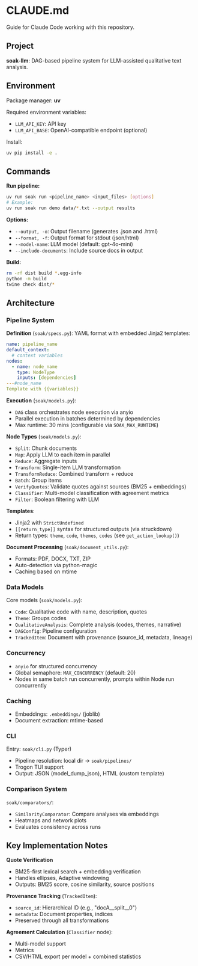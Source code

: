 # CLAUDE.md

Guide for Claude Code working with this repository.

## Project

**soak-llm**: DAG-based pipeline system for LLM-assisted qualitative text analysis.

## Environment

Package manager: **uv**

Required environment variables:
- `LLM_API_KEY`: API key
- `LLM_API_BASE`: OpenAI-compatible endpoint (optional)

Install:
```bash
uv pip install -e .
```

## Commands

**Run pipeline:**
```bash
uv run soak run <pipeline_name> <input_files> [options]
# Example:
uv run soak run demo data/*.txt --output results
```

**Options:**
- `--output, -o`: Output filename (generates .json and .html)
- `--format, -f`: Output format for stdout (json/html)
- `--model-name`: LLM model (default: gpt-4o-mini)
- `--include-documents`: Include source docs in output

**Build:**
```bash
rm -rf dist build *.egg-info
python -m build
twine check dist/*
```

## Architecture

### Pipeline System

**Definition** (`soak/specs.py`):
YAML format with embedded Jinja2 templates:
```yaml
name: pipeline_name
default_context:
  # context variables
nodes:
  - name: node_name
    type: NodeType
    inputs: [dependencies]
---#node_name
Template with {{variables}}
```

**Execution** (`soak/models.py`):
- `DAG` class orchestrates node execution via anyio
- Parallel execution in batches determined by dependencies
- Max runtime: 30 mins (configurable via `SOAK_MAX_RUNTIME`)

**Node Types** (`soak/models.py`):
- `Split`: Chunk documents
- `Map`: Apply LLM to each item in parallel
- `Reduce`: Aggregate inputs
- `Transform`: Single-item LLM transformation
- `TransformReduce`: Combined transform + reduce
- `Batch`: Group items
- `VerifyQuotes`: Validate quotes against sources (BM25 + embeddings)
- `Classifier`: Multi-model classification with agreement metrics
- `Filter`: Boolean filtering with LLM

**Templates**:
- Jinja2 with `StrictUndefined`
- `[[return_type]]` syntax for structured outputs (via struckdown)
- Return types: `theme`, `code`, `themes`, `codes` (see `get_action_lookup()`)

**Document Processing** (`soak/document_utils.py`):
- Formats: PDF, DOCX, TXT, ZIP
- Auto-detection via python-magic
- Caching based on mtime

### Data Models

Core models (`soak/models.py`):
- `Code`: Qualitative code with name, description, quotes
- `Theme`: Groups codes
- `QualitativeAnalysis`: Complete analysis (codes, themes, narrative)
- `DAGConfig`: Pipeline configuration
- `TrackedItem`: Document with provenance (source_id, metadata, lineage)

### Concurrency

- `anyio` for structured concurrency
- Global semaphore: `MAX_CONCURRENCY` (default: 20)
- Nodes in same batch run concurrently, prompts within Node run concurrently

### Caching

- Embeddings: `.embeddings/` (joblib)
- Document extraction: mtime-based

### CLI

Entry: `soak/cli.py` (Typer)
- Pipeline resolution: local dir → `soak/pipelines/`
- Trogon TUI support
- Output: JSON (model_dump_json), HTML (custom template)

### Comparison System

`soak/comparators/`:
- `SimilarityComparator`: Compare analyses via embeddings
- Heatmaps and network plots
- Evaluates consistency across runs

## Key Implementation Notes

**Quote Verification** 
- BM25-first lexical search + embedding verification
- Handles ellipses, Adaptive windowing
- Outputs: BM25 score, cosine similarity, source positions

**Provenance Tracking** (`TrackedItem`):
- `source_id`: Hierarchical ID (e.g., "docA__split__0")
- `metadata`: Document properties, indices
- Preserved through all transformations

**Agreement Calculation** (`Classifier` node):
- Multi-model support
- Metrics
- CSV/HTML export per model + combined statistics
